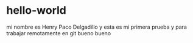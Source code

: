 # hello-world 
mi nombre es Henry Paco Delgadillo y esta es mi primera prueba y para trabajar remotamente en git 
bueno bueno 
